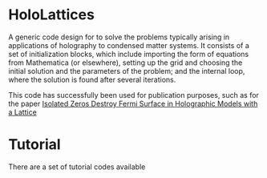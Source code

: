 # HoloLattices
A generic code design for  to solve the problems typically arising in applications of holography to condensed matter systems. It consists of
a set of initialization blocks, which include importing the form of equations from Mathematica (or elsewhere), setting up the grid and choosing the initial solution
and the parameters of the problem; and the internal loop, where the solution is found after several iterations. 

This code has successfully been used for publication purposes, such as for the paper [Isolated Zeros Destroy Fermi Surface in Holographic Models with a Lattice](https://link.springer.com/article/10.1007/JHEP01\(2020\)151)

# Tutorial
There are a set of tutorial codes available



